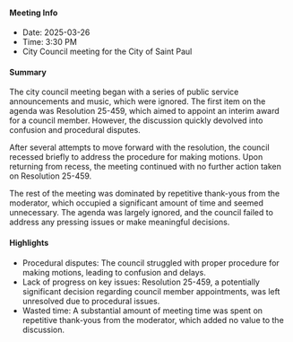 #### Meeting Info
* Date: 2025-03-26
* Time: 3:30 PM
* City Council meeting for the City of Saint Paul

#### Summary
The city council meeting began with a series of public service announcements and music, which were ignored. The first item on the agenda was Resolution 25-459, which aimed to appoint an interim award for a council member. However, the discussion quickly devolved into confusion and procedural disputes.

After several attempts to move forward with the resolution, the council recessed briefly to address the procedure for making motions. Upon returning from recess, the meeting continued with no further action taken on Resolution 25-459.

The rest of the meeting was dominated by repetitive thank-yous from the moderator, which occupied a significant amount of time and seemed unnecessary. The agenda was largely ignored, and the council failed to address any pressing issues or make meaningful decisions.

#### Highlights
* Procedural disputes: The council struggled with proper procedure for making motions, leading to confusion and delays.
* Lack of progress on key issues: Resolution 25-459, a potentially significant decision regarding council member appointments, was left unresolved due to procedural issues.
* Wasted time: A substantial amount of meeting time was spent on repetitive thank-yous from the moderator, which added no value to the discussion.

